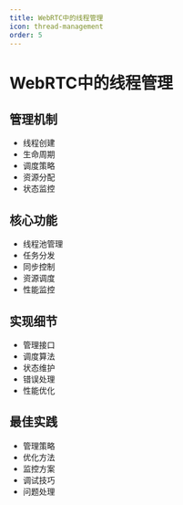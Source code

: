 ```yaml
---
title: WebRTC中的线程管理
icon: thread-management
order: 5
---
```


# WebRTC中的线程管理

## 管理机制
- 线程创建
- 生命周期
- 调度策略
- 资源分配
- 状态监控

## 核心功能
- 线程池管理
- 任务分发
- 同步控制
- 资源调度
- 性能监控

## 实现细节
- 管理接口
- 调度算法
- 状态维护
- 错误处理
- 性能优化

## 最佳实践
- 管理策略
- 优化方法
- 监控方案
- 调试技巧
- 问题处理
